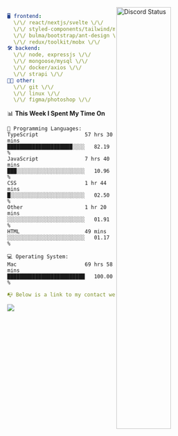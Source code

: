 
<a href="https://discord.com/users/279302975371870218" target="_blank">
    <img width="50%" align="right" alt="Discord Status" src="https://lanyard.cnrad.dev/api/279302975371870218?bg=161B22&borderRadius=5px%205px%200%200&hideTimestamp=true&idleMessage=Just%20chillin%27%20at%20the%20moment&animated=true">
</a>

```yaml
🖥️ frontend: 
  \/\/ react/nextjs/svelte \/\/
  \/\/ styled-components/tailwind/mui/
  \/\/ bulma/bootstrap/ant-design \/\/
  \/\/ redux/toolkit/mobx \/\/
🛠 backend: 
  \/\/ node, expressjs \/\/
  \/\/ mongoose/mysql \/\/
  \/\/ docker/axios \/\/
  \/\/ strapi \/\/
👨‍💻 other: 
  \/\/ git \/\/ 
  \/\/ linux \/\/
  \/\/ figma/photoshop \/\/
```
<!--START_SECTION:waka-->
📊 **This Week I Spent My Time On** 

```text
💬 Programming Languages: 
TypeScript               57 hrs 30 mins      █████████████████████░░░░   82.19 % 
JavaScript               7 hrs 40 mins       ███░░░░░░░░░░░░░░░░░░░░░░   10.96 % 
CSS                      1 hr 44 mins        █░░░░░░░░░░░░░░░░░░░░░░░░   02.50 % 
Other                    1 hr 20 mins        ░░░░░░░░░░░░░░░░░░░░░░░░░   01.91 % 
HTML                     49 mins             ░░░░░░░░░░░░░░░░░░░░░░░░░   01.17 % 

💻 Operating System: 
Mac                      69 hrs 58 mins      █████████████████████████   100.00 % 
```


<!--END_SECTION:waka-->
```yaml
📭 Below is a link to my contact website 
```
<a href="https://mxns.xyz" target="_black"> <img src="https://img.shields.io/badge/website-161B22?style=for-the-badge&logo=About.me&logoColor=white"></img> <a/>
